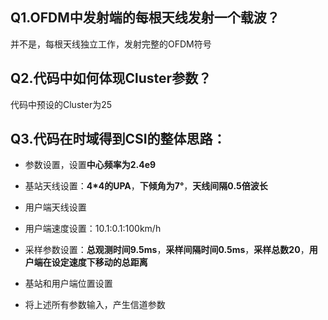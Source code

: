 ## Q1.OFDM中发射端的每根天线发射一个载波？

并不是，每根天线独立工作，发射完整的OFDM符号

## Q2.代码中如何体现Cluster参数？

代码中预设的Cluster为25

## Q3.代码在时域得到CSI的整体思路：

+ 参数设置，设置**中心频率为2.4e9**

+ 基站天线设置：**4*4的UPA**，**下倾角为7°**，**天线间隔0.5倍波长**

+ 用户端天线设置

+ 用户端速度设置：10.1:0.1:100km/h

+ 采样参数设置：**总观测时间9.5ms**，**采样间隔时间0.5ms**，**采样总数20**，**用户端在设定速度下移动的总距离**

+ 基站和用户端位置设置

+ 将上述所有参数输入，产生信道参数
